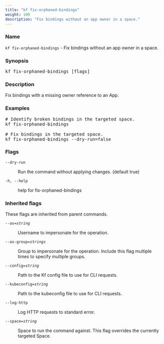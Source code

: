 ```yaml
---
title: "kf fix-orphaned-bindings"
weight: 100
description: "Fix bindings without an app owner in a space."
---
```

### Name

<code translate="no">kf fix-orphaned-bindings</code> - Fix bindings without an app owner in a space.

### Synopsis

<pre translate="no">kf fix-orphaned-bindings [flags]</pre>

### Description

Fix bindings with a missing owner reference to an App.

### Examples

<pre translate="no">
# Identify broken bindings in the targeted space.
kf fix-orphaned-bindings

# Fix bindings in the targeted space.
kf fix-orphaned-bindings --dry-run=false
</pre>

### Flags

<dl>
<dt><code translate="no">--dry-run</code></dt>
<dd><p>Run the command without applying changes. (default true)</p>
</dd>
<dt><code translate="no">-h, --help</code></dt>
<dd><p>help for fix-orphaned-bindings</p>
</dd>
</dl>


### Inherited flags

These flags are inherited from parent commands.

<dl>
<dt><code translate="no">--as=<var translate="no">string</var></code></dt>
<dd><p>Username to impersonate for the operation.</p>
</dd>
<dt><code translate="no">--as-group=<var translate="no">strings</var></code></dt>
<dd><p>Group to impersonate for the operation. Include this flag multiple times to specify multiple groups.</p>
</dd>
<dt><code translate="no">--config=<var translate="no">string</var></code></dt>
<dd><p>Path to the Kf config file to use for CLI requests.</p>
</dd>
<dt><code translate="no">--kubeconfig=<var translate="no">string</var></code></dt>
<dd><p>Path to the kubeconfig file to use for CLI requests.</p>
</dd>
<dt><code translate="no">--log-http</code></dt>
<dd><p>Log HTTP requests to standard error.</p>
</dd>
<dt><code translate="no">--space=<var translate="no">string</var></code></dt>
<dd><p>Space to run the command against. This flag overrides the currently targeted Space.</p>
</dd>
</dl>


